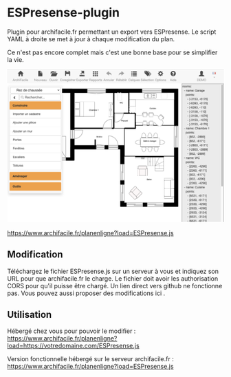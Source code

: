 # ESPresense-plugin

Plugin pour archifacile.fr permettant un export vers ESPresense. Le script YAML à droite se met à jour à chaque modification du plan.

Ce n'est pas encore complet mais c'est une bonne base pour se simplifier la vie.

![capture.png](capture.png)

https://www.archifacile.fr/planenligne?load=ESPresense.js

## Modification

Téléchargez le fichier ESPresense.js sur un serveur à vous et indiquez son URL pour que archifacile.fr le charge.
Le fichier doit avoir les authorisation CORS pour qu'il puisse être chargé. Un lien direct vers github ne fonctionne pas.
Vous pouvez aussi proposer des modifications ici .
## Utilisation

Hébergé chez vous pour pouvoir le modifier :
https://www.archifacile.fr/planenligne?load=https://votredomaine.com/ESPresense.js

Version fonctionnelle hébergé sur le serveur archifacile.fr :
https://www.archifacile.fr/planenligne?load=ESPresense.js